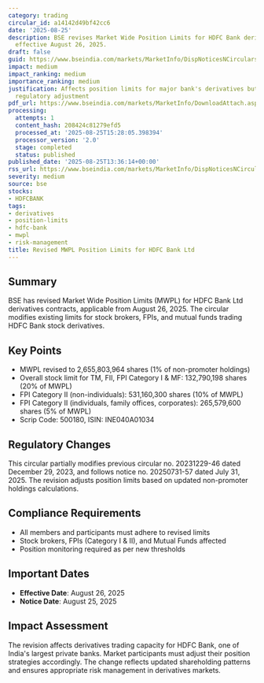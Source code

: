 ```yaml
---
category: trading
circular_id: a14142d49bf42cc6
date: '2025-08-25'
description: BSE revises Market Wide Position Limits for HDFC Bank derivatives contracts
  effective August 26, 2025.
draft: false
guid: https://www.bseindia.com/markets/MarketInfo/DispNoticesNCirculars.aspx?Noticeid={7ED02077-9470-4DAF-98F0-1B329741D1C3}&noticeno=20250825-50&dt=08/25/2025&icount=50&totcount=65&flag=0
impact: medium
impact_ranking: medium
importance_ranking: medium
justification: Affects position limits for major bank's derivatives but is routine
  regulatory adjustment
pdf_url: https://www.bseindia.com/markets/MarketInfo/DownloadAttach.aspx?id=20250825-50&attachedId=
processing:
  attempts: 1
  content_hash: 208424c81279efd5
  processed_at: '2025-08-25T15:28:05.398394'
  processor_version: '2.0'
  stage: completed
  status: published
published_date: '2025-08-25T13:36:14+00:00'
rss_url: https://www.bseindia.com/markets/MarketInfo/DispNoticesNCirculars.aspx?Noticeid={7ED02077-9470-4DAF-98F0-1B329741D1C3}&noticeno=20250825-50&dt=08/25/2025&icount=50&totcount=65&flag=0
severity: medium
source: bse
stocks:
- HDFCBANK
tags:
- derivatives
- position-limits
- hdfc-bank
- mwpl
- risk-management
title: Revised MWPL Position Limits for HDFC Bank Ltd
---
```


## Summary

BSE has revised Market Wide Position Limits (MWPL) for HDFC Bank Ltd derivatives contracts, applicable from August 26, 2025. The circular modifies existing limits for stock brokers, FPIs, and mutual funds trading HDFC Bank stock derivatives.

## Key Points

- MWPL revised to 2,655,803,964 shares (1% of non-promoter holdings)
- Overall stock limit for TM, FII, FPI Category I & MF: 132,790,198 shares (20% of MWPL)
- FPI Category II (non-individuals): 531,160,300 shares (10% of MWPL)
- FPI Category II (individuals, family offices, corporates): 265,579,600 shares (5% of MWPL)
- Scrip Code: 500180, ISIN: INE040A01034

## Regulatory Changes

This circular partially modifies previous circular no. 20231229-46 dated December 29, 2023, and follows notice no. 20250731-57 dated July 31, 2025. The revision adjusts position limits based on updated non-promoter holdings calculations.

## Compliance Requirements

- All members and participants must adhere to revised limits
- Stock brokers, FPIs (Category I & II), and Mutual Funds affected
- Position monitoring required as per new thresholds

## Important Dates

- **Effective Date**: August 26, 2025
- **Notice Date**: August 25, 2025

## Impact Assessment

The revision affects derivatives trading capacity for HDFC Bank, one of India's largest private banks. Market participants must adjust their position strategies accordingly. The change reflects updated shareholding patterns and ensures appropriate risk management in derivatives markets.